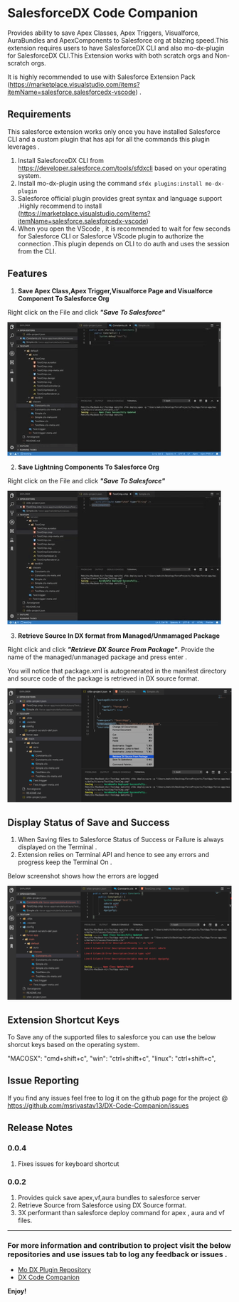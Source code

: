 # SalesforceDX Code Companion

Provides ability to save Apex Classes, Apex Triggers, Visualforce, AuraBundles and ApexComponents to Salesforce org at blazing speed.This extension requires users to have SalesforceDX CLI and also mo-dx-plugin for SalesforceDX CLI.This Extension works with both scratch orgs and Non-scratch orgs.

It is highly recommended to use with Salesforce Extension Pack (https://marketplace.visualstudio.com/items?itemName=salesforce.salesforcedx-vscode) .

## Requirements

This salesforce extension works only once you have installed Salesforce CLI and a custom plugin that has api for all the commands this plugin leverages .

1. Install SalesforceDX CLI from https://developer.salesforce.com/tools/sfdxcli based on your operating system.
2. Install mo-dx-plugin using the command `sfdx plugins:install mo-dx-plugin`
3. Salesforce official plugin provides great syntax and language support .Highly recommend to install (https://marketplace.visualstudio.com/items?itemName=salesforce.salesforcedx-vscode)
4. When you open the VScode , it is recommended to wait for few seconds for Salesforce CLI or Salesforce VScode plugin to authorize the connection .This plugin depends on CLI to do auth and uses the session from the CLI.

## Features

1. **Save Apex Class,Apex Trigger,Visualforce Page and Visualforce Component To Salesforce Org**

Right click on the File and click **_"Save To Salesforce"_**

![Save Apex](./images/saveApex.gif)

2. **Save Lightning Components To Salesforce Org**

Right click on the File and click **_"Save To Salesforce"_**

![Save AuraBundle Files](./images/auraSave.gif)

3. **Retrieve Source In DX format from Managed/Unmamaged Package**

Right click and click **_"Retrieve DX Source From Package"_**. Provide the name of the managed/unmanaged package and press enter .

You will notice that package.xml is autogenerated in the manifest directory and source code of the package is retrieved in DX source format. 

![Retrieve Source From Unmanaged/Managed Package In DX Format](./images/retrieve.png)

## Display Status of Save and Success

1. When Saving files to Salesforce Status of Success or Failure is always displayed on the Terminal .
2. Extension relies on Terminal API and hence to see any errors and progress keep the Terminal On .

Below screenshot shows how the errors are logged

![See Errors on Terminal](./images/error_log.png)

## Extension Shortcut Keys

To Save any of the supported files to salesforce you can use the below shorcut keys based on the operating system.

"MACOSX": "cmd+shift+c",
"win": "ctrl+shift+c",
"linux": "ctrl+shift+c",

## Issue Reporting

If you find any issues feel free to log it on the github page for the project @ https://github.com/msrivastav13/DX-Code-Companion/issues

## Release Notes

### 0.0.4

1. Fixes issues for keyboard shortcut

### 0.0.2

1. Provides quick save apex,vf,aura bundles to salesforce server
2. Retrieve Source from Salesforce using DX Source format.
3. 3X performant than salesforce deploy command for apex , aura and vf files.

-----------------------------------------------------------------------------------------------------------

### For more information and contribution to project visit the below repositories and use issues tab to log any feedback or issues .

* [Mo DX Plugin Repository](https://github.com/msrivastav13/mo-dx-plugin)
* [DX Code Companion](https://github.com/msrivastav13/DX-Code-Companion)

**Enjoy!**
